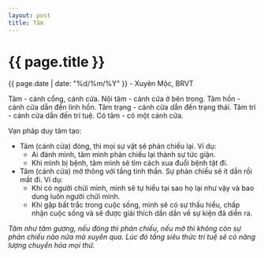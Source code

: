 ```yaml
---
layout: post
title: Tâm
---
```


{{ page.title }}
================
<p class="meta">{{ page.date | date: "%d/%m/%Y" }} - Xuyên Mộc, BRVT</p>

Tâm - cánh cổng, cánh cửa. 
Nội tâm - cánh cửa ở bên trong.
Tâm hồn - cánh cửa dẫn đến linh hồn.
Tâm trạng - cánh cửa dẫn đến trạng thái.
Tâm trí - cánh cửa dẫn đến trí tuệ.
Có tâm - có một cánh cửa.

Vạn pháp duy tâm tạo:
  - Tâm (cánh cửa) đóng, thì mọi sự vật sẽ phản chiếu lại. Ví dụ:
    - Ai đánh mình, tâm mình phản chiếu lại thành sự tức giận.
    - Khi mình bị bệnh, tâm mình sẽ tìm cách xua đuổi bệnh tật đi.
  - Tâm (cánh cửa) mở thông với tầng tinh thần. Sự phản chiếu sẽ ít dần rồi mất đi. Ví dụ:
    - Khi có người chửi mình, mình sẽ tự hiểu tại sao họ lại như vậy và bao dung luôn người chửi mình.
    - Khi gặp bất trắc trong cuộc sống, mình sẽ có sự thấu hiểu, chấp nhận cuộc sống và sẽ được giải thích dần dần về sự kiện đã diễn ra.

*Tâm như tâm gương, nếu đóng thì phản chiếu, nếu mở thì không còn sự phản chiếu nào nửa mà xuyên qua. Lúc đó tầng siêu thức trí tuệ sẽ có năng lượng chuyển hóa mọi thứ.*

